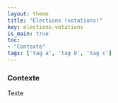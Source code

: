 ```yaml
---
layout: theme
title: "Elections (votations)"
key: elections-votations
is_main: true
toc:
- "Contexte"
tags: ['tag a', 'tag b', 'tag c']
---
```


### Contexte

Texte